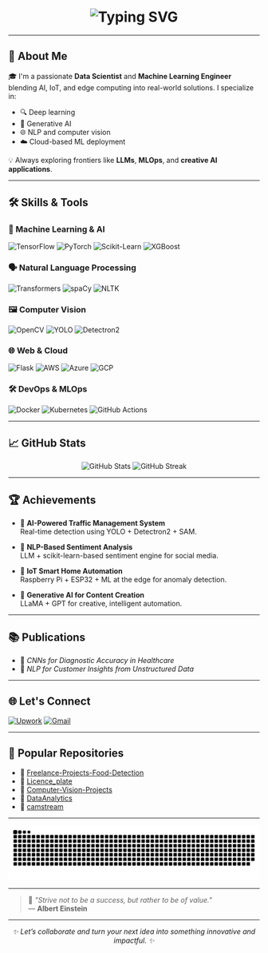 <!-- Furzam Haris - GitHub Profile README -->

<h1 align="center">
  <img src="https://readme-typing-svg.herokuapp.com?font=Fira+Code&size=28&pause=1000&color=F97316&center=true&vCenter=true&width=800&lines=Hi+there%2C+I'm+Furzam+Haris!;🚀+Data+Scientist+%7C+ML+Engineer+%7C+IoT+Enthusiast;Turning+raw+data+into+insights...;Building+scalable+AI+solutions...;Pushing+innovation+to+the+edge." alt="Typing SVG" />
</h1>

---

## 🧠 About Me

🎓 I'm a passionate **Data Scientist** and **Machine Learning Engineer** blending AI, IoT, and edge computing into real-world solutions. I specialize in:
- 🔍 Deep learning
- 🧠 Generative AI
- 🌐 NLP and computer vision
- ☁️ Cloud-based ML deployment

💡 Always exploring frontiers like **LLMs**, **MLOps**, and **creative AI applications**.

---

## 🛠️ Skills & Tools

### 🧠 Machine Learning & AI
![TensorFlow](https://img.shields.io/badge/TensorFlow-FF6F00?style=flat&logo=tensorflow&logoColor=white)
![PyTorch](https://img.shields.io/badge/PyTorch-EE4C2C?style=flat&logo=pytorch&logoColor=white)
![Scikit-Learn](https://img.shields.io/badge/Scikit--Learn-F7931E?style=flat&logo=scikit-learn&logoColor=white)
![XGBoost](https://img.shields.io/badge/XGBoost-FF6600?style=flat&logo=xgboost&logoColor=white)

### 🗣️ Natural Language Processing
![Transformers](https://img.shields.io/badge/Transformers-0081CB?style=flat&logo=huggingface&logoColor=white)
![spaCy](https://img.shields.io/badge/spaCy-09A3D5?style=flat&logo=spacy&logoColor=white)
![NLTK](https://img.shields.io/badge/NLTK-9F9F9F?style=flat&logo=nltk&logoColor=white)

### 🖼️ Computer Vision
![OpenCV](https://img.shields.io/badge/OpenCV-5C3EE8?style=flat&logo=opencv&logoColor=white)
![YOLO](https://img.shields.io/badge/YOLO-00FFFF?style=flat&logo=yolo&logoColor=white)
![Detectron2](https://img.shields.io/badge/Detectron2-FF1493?style=flat&logo=detectron2&logoColor=white)

### 🌐 Web & Cloud
![Flask](https://img.shields.io/badge/Flask-000000?style=flat&logo=flask&logoColor=white)
![AWS](https://img.shields.io/badge/AWS-232F3E?style=flat&logo=amazon-aws&logoColor=white)
![Azure](https://img.shields.io/badge/Azure-0078D4?style=flat&logo=microsoft-azure&logoColor=white)
![GCP](https://img.shields.io/badge/GCP-4285F4?style=flat&logo=google-cloud&logoColor=white)

### 🛠️ DevOps & MLOps
![Docker](https://img.shields.io/badge/Docker-2496ED?style=flat&logo=docker&logoColor=white)
![Kubernetes](https://img.shields.io/badge/Kubernetes-326CE5?style=flat&logo=kubernetes&logoColor=white)
![GitHub Actions](https://img.shields.io/badge/GitHub_Actions-2088FF?style=flat&logo=github-actions&logoColor=white)

---

## 📈 GitHub Stats

<p align="center">
  <img src="https://github-readme-stats.vercel.app/api?username=furzamharis&show_icons=true&theme=radical" alt="GitHub Stats" height="150"/>
  <img src="https://github-readme-streak-stats.herokuapp.com/?user=furzamharis&theme=radical" alt="GitHub Streak" height="150"/>
</p>

---

## 🏆 Achievements

- 🏅 **AI-Powered Traffic Management System**  
  Real-time detection using YOLO + Detectron2 + SAM.

- 🏅 **NLP-Based Sentiment Analysis**  
  LLM + scikit-learn-based sentiment engine for social media.

- 🏅 **IoT Smart Home Automation**  
  Raspberry Pi + ESP32 + ML at the edge for anomaly detection.

- 🏅 **Generative AI for Content Creation**  
  LLaMA + GPT for creative, intelligent automation.

---

## 📚 Publications

- 📄 *CNNs for Diagnostic Accuracy in Healthcare*
- 📄 *NLP for Customer Insights from Unstructured Data*

---

## 🌐 Let's Connect

[![Upwork](https://img.shields.io/badge/-Upwork-6fda44?style=flat&logo=upwork&logoColor=white)](https://www.upwork.com/freelancers/~01d394465cbc9c0a4d?mp_source=share)
[![Gmail](https://img.shields.io/badge/-furzamharis@gmail.com-D14836?style=flat&logo=gmail&logoColor=white)](mailto:furzamharis@gmail.com)

---

## 📂 Popular Repositories

- 🔗 [Freelance-Projects-Food-Detection](https://github.com/furzamharis/Freelance-Projects-Food-Detection)
- 🔗 [Licence_plate](https://github.com/furzamharis/Licence_plate)
- 🔗 [Computer-Vision-Projects](https://github.com/furzamharis/Computer-Vision-Projects)
- 🔗 [DataAnalytics](https://github.com/furzamharis/DataAnalytics)
- 🔗 [camstream](https://github.com/furzamharis/camstream)

---

<p align="center">
  <img src="https://github.com/Platane/snk/raw/output/github-contribution-grid-snake.svg" alt="Contribution Snake Animation" />
</p>

---

> 🧠 *"Strive not to be a success, but rather to be of value."*  
> — **Albert Einstein**

---

<p align="center"><i>✨ Let’s collaborate and turn your next idea into something innovative and impactful. ✨</i></p>
